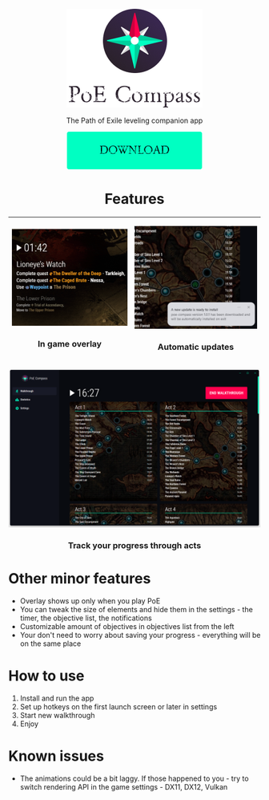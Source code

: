 
<p align="center">  
  <img alt="PoE Compass App" src="https://raw.githubusercontent.com/eunikitin/PoE-Compass/master/assets/logo.png">  
</p>  
<p align="center">The Path of Exile leveling companion app</p>  

<p align="center">  
  <a href=""><img alt="PoE Compass App" src="https://raw.githubusercontent.com/eunikitin/PoE-Compass/master/assets/download_button.png"></a>  
</p>  

<h1 align="center">Features</h1>

| <p align="center"><img alt="PoE Compass App" src="https://raw.githubusercontent.com/eunikitin/PoE-Compass/master/assets/overlay_feature.gif"></p><h3 align="center">In game overlay</h3> | <p align="center"><img alt="PoE Compass App" src="https://raw.githubusercontent.com/eunikitin/PoE-Compass/master/assets/autoupdates_feature.png"></p><h3 align="center">Automatic updates</h3> |
|--|--|

![enter image description here](https://github.com/eunikitin/PoE-Compass/blob/master/assets/app_screen.png?raw=true)
<h3 align="center">Track your progress through acts</h3>

<h1>Other minor features</h1>

- Overlay shows up only when you play PoE
- You can tweak the size of elements and hide them in the settings - the timer, the objective list, the notifications
- Customizable amount of objectives in objectives list from the left
- Your don't need to worry about saving your progress - everything will be on the same place

<h1>How to use</h1>

1. Install and run the app
2. Set up hotkeys on the first launch screen or later in settings
3. Start new walkthrough
4. Enjoy

<h1>Known issues</h1>

* The animations could be a bit laggy. If those happened to you - try to switch rendering API in the game settings - DX11, DX12, Vulkan
  
 
